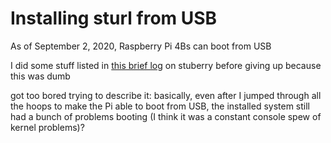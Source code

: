 # Installing sturl from USB

As of September 2, 2020, Raspberry Pi 4Bs can boot from USB

I did some stuff listed in [this brief log](z5mqm-htecj-whbfj-wsa6w-sy8r1) on stuberry before giving up because this was dumb

got too bored trying to describe it: basically, even after I jumped through all the hoops to make the Pi able to boot from USB, the installed system still had a bunch of problems booting (I think it was a constant console spew of kernel problems)?
